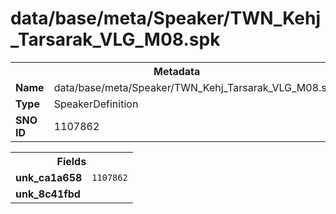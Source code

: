 <h1>data/base/meta/Speaker/TWN_Kehj_Tarsarak_VLG_M08.spk</h1><table><tr><th colspan="100%">Metadata</th></tr><tr><td><b>Name</b></td><td>data/base/meta/Speaker/TWN_Kehj_Tarsarak_VLG_M08.spk</td></tr><tr><td><b>Type</b></td><td>SpeakerDefinition</td></tr><tr><td><b>SNO ID</b></td><td>1107862</td></tr></table>

<table><tr><th colspan="100%">Fields</th></tr><tr><td><b>unk_ca1a658</b></td><td><code>1107862</code></td></tr><tr><td><b>unk_8c41fbd</b></td><td></td></tr></table>

